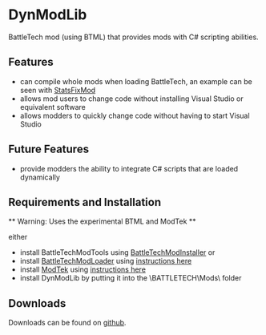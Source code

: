 # DynModLib
BattleTech mod (using BTML) that provides mods with C# scripting abilities.

## Features

- can compile whole mods when loading BattleTech, an example can be seen with [StatsFixMod](https://github.com/CptMoore/StatsFixMod)
- allows mod users to change code without installing Visual Studio or equivalent software
- allows modders to quickly change code without having to start Visual Studio

## Future Features

- provide modders the ability to integrate C# scripts that are loaded dynamically

## Requirements and Installation
** Warning: Uses the experimental BTML and ModTek **

either
* install BattleTechModTools using [BattleTechModInstaller](https://github.com/CptMoore/BattleTechModLoader/releases)
or
* install [BattleTechModLoader](https://github.com/Mpstark/BattleTechModLoader/releases) using [instructions here](https://github.com/Mpstark/BattleTechModLoader)
* install [ModTek](https://github.com/Mpstark/ModTek/releases) using [instructions here](https://github.com/Mpstark/ModTek)
* install DynModLib by putting it into the \BATTLETECH\Mods\ folder

## Downloads

Downloads can be found on [github](https://github.com/CptMoore/DynModLib/releases).
